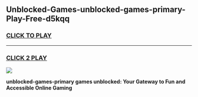 
## Unblocked-Games-unblocked-games-primary-Play-Free-d5kqq
<h3>
<a href="https://premium76.site?title=unblocked-games-primary&ref=18A">CLICK TO PLAY</a></h3>
<hr>

<h3>
<a href="https://premium76.site?title=unblocked-games-primary&ref=18A">CLICK 2 PLAY</a>
  
</h3>

<a href="https://premium76.site?title=unblocked-games-primary&ref=18A"><img src="https://clearcache.store/games.png"></a>


**unblocked-games-primary games unblocked: Your Gateway to Fun and Accessible Online Gaming**
